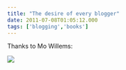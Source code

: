 ```yaml
---
title: "The desire of every blogger"
date: 2011-07-08T01:05:12.000
tags: ['blogging','books']
---
```


Thanks to Mo Willems:

![](/images/2011/i-just-want-to-be-read.jpeg)
